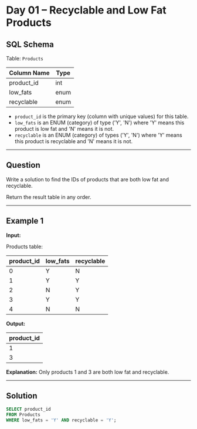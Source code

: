 # Day 01 – Recyclable and Low Fat Products

## SQL Schema

Table: `Products`

| Column Name | Type    |
|-------------|---------|
| product_id  | int     |
| low_fats    | enum    |
| recyclable  | enum    |

- `product_id` is the primary key (column with unique values) for this table.  
- `low_fats` is an ENUM (category) of type ('Y', 'N') where 'Y' means this product is low fat and 'N' means it is not.  
- `recyclable` is an ENUM (category) of types ('Y', 'N') where 'Y' means this product is recyclable and 'N' means it is not.

---

## Question

Write a solution to find the IDs of products that are both low fat and recyclable.

Return the result table in any order.

---

## Example 1

**Input:**

Products table:

| product_id | low_fats | recyclable |
|------------|----------|------------|
| 0          | Y        | N          |
| 1          | Y        | Y          |
| 2          | N        | Y          |
| 3          | Y        | Y          |
| 4          | N        | N          |

**Output:**

| product_id |
|------------|
| 1          |
| 3          |

**Explanation:** Only products 1 and 3 are both low fat and recyclable.

---

## Solution

```sql
SELECT product_id  
FROM Products  
WHERE low_fats = 'Y' AND recyclable = 'Y';
